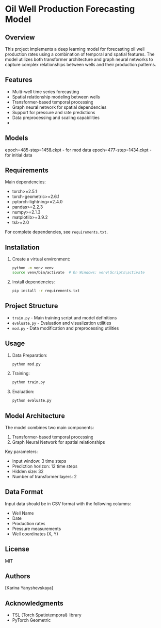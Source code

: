 # Oil Well Production Forecasting Model

## Overview
This project implements a deep learning model for forecasting oil well production rates using a combination of temporal and spatial features. The model utilizes both transformer architecture and graph neural networks to capture complex relationships between wells and their production patterns.

## Features
- Multi-well time series forecasting
- Spatial relationship modeling between wells
- Transformer-based temporal processing
- Graph neural network for spatial dependencies
- Support for pressure and rate predictions
- Data preprocessing and scaling capabilities
- 
## Models
epoch=485-step=1458.ckpt - for mod data
epoch=477-step=1434.ckpt - for initial data


## Requirements
Main dependencies:
- torch>=2.5.1
- torch-geometric>=2.6.1
- pytorch-lightning>=2.4.0
- pandas>=2.2.3
- numpy>=2.1.3
- matplotlib>=3.9.2
- tsl>=2.0

For complete dependencies, see `requirements.txt`.

## Installation

1. Create a virtual environment:
   ```bash
   python -m venv venv
   source venv/bin/activate  # On Windows: venv\Scripts\activate
   ```

2. Install dependencies:
   ```bash
   pip install -r requirements.txt
   ```

## Project Structure
- `train.py` - Main training script and model definitions
- `evaluate.py` - Evaluation and visualization utilities
- `mod.py` - Data modification and preprocessing utilities

## Usage

1. Data Preparation:
   ```bash
   python mod.py
   ```

2. Training:
   ```bash
   python train.py
   ```

3. Evaluation:
   ```bash
   python evaluate.py
   ```

## Model Architecture
The model combines two main components:
1. Transformer-based temporal processing
2. Graph Neural Network for spatial relationships

Key parameters:
- Input window: 3 time steps
- Prediction horizon: 12 time steps
- Hidden size: 32
- Number of transformer layers: 2

## Data Format
Input data should be in CSV format with the following columns:
- Well Name
- Date
- Production rates
- Pressure measurements
- Well coordinates (X, Y)

## License
MIT

## Authors
[Karina Yanyshevskaya]

## Acknowledgments
- TSL (Torch Spatiotemporal) library
- PyTorch Geometric
